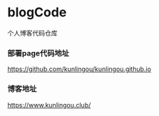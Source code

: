 # blogCode
个人博客代码仓库

### 部署page代码地址
https://github.com/kunlingou/kunlingou.github.io

### 博客地址
https://www.kunlingou.club/

